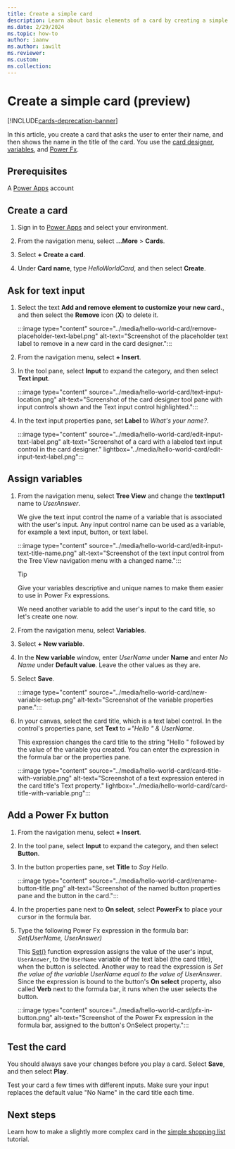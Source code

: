 ```yaml
---
title: Create a simple card
description: Learn about basic elements of a card by creating a simple "Hello World" card
ms.date: 2/29/2024
ms.topic: how-to
author: iaanw
ms.author: iawilt
ms.reviewer: 
ms.custom: 
ms.collection: 
---
```


# Create a simple card (preview)

[!INCLUDE[cards-deprecation-banner](~/includes/cards-deprecation-notice.md)]

In this article, you create a card that asks the user to enter their name, and then shows the name in the title of the card. You use the [card designer](../make-a-card/designer-overview.md), [variables](../make-a-card/variables/variables.md), and [Power Fx](../make-a-card/power-fx/intro-to-pfx.md).

## Prerequisites

A [Power Apps](https://powerapps.microsoft.com/) account

## Create a card

1. Sign in to [Power Apps](https://make.powerapps.com) and select your environment.

1. From the navigation menu, select **...More** > **Cards**.

1. Select **+ Create a card**.

1. Under **Card name**, type *HelloWorldCard*, and then select **Create**.

## Ask for text input

1. Select the text **Add and remove element to customize your new card.**, and then select the **Remove** icon (**X**) to delete it.

   :::image type="content" source="../media/hello-world-card/remove-placeholder-text-label.png" alt-text="Screenshot of the placeholder text label to remove in a new card in the card designer.":::

1. From the navigation menu, select **+ Insert**.
1. In the tool pane, select **Input** to expand the category, and then select **Text input**.

   :::image type="content" source="../media/hello-world-card/text-input-location.png" alt-text="Screenshot of the card designer tool pane with input controls shown and the Text input control highlighted.":::

1. In the text input properties pane, set **Label** to *What's your name?*.

   :::image type="content" source="../media/hello-world-card/edit-input-text-label.png" alt-text="Screenshot of a card with a labeled text input control in the card designer." lightbox="../media/hello-world-card/edit-input-text-label.png":::

## Assign variables

1. From the navigation menu, select **Tree View** and change the **textInput1** name to *UserAnswer*.

    We give the text input control the name of a variable that is associated with the user's input. Any input control name can be used as a variable, for example a text input, button, or text label.

   :::image type="content" source="../media/hello-world-card/edit-input-text-title-name.png" alt-text="Screenshot of the text input control from the Tree View navigation menu with a changed name.":::

   > [!TIP]
   > Give your variables descriptive and unique names to make them easier to use in Power Fx expressions.

   We need another variable to add the user's input to the card title, so let's create one now.

1. From the navigation menu, select **Variables**.
1. Select **+ New variable**.
1. In the **New variable** window, enter *UserName* under **Name** and enter *No Name* under **Default value**. Leave the other values as they are.
1. Select **Save**.

   :::image type="content" source="../media/hello-world-card/new-variable-setup.png" alt-text="Screenshot of the variable properties pane.":::

1. In your canvas, select the card title, which is a text label control. In the control's properties pane, set **Text** to *="Hello " & UserName*.

   This expression changes the card title to the string "Hello " followed by the value of the variable you created. You can enter the expression in the formula bar or the properties pane.

    :::image type="content" source="../media/hello-world-card/card-title-with-variable.png" alt-text="Screenshot of a text expression entered in the card title's Text property." lightbox="../media/hello-world-card/card-title-with-variable.png":::

## Add a Power Fx button

1. From the navigation menu, select **+ Insert**.
1. In the tool pane, select **Input** to expand the category, and then select **Button**.
1. In the button properties pane, set **Title** to *Say Hello*.

   :::image type="content" source="../media/hello-world-card/rename-button-title.png" alt-text="Screenshot of the named button properties pane and the button in the card.":::

1. In the properties pane next to **On select**, select **PowerFx** to place your cursor in the formula bar.
1. Type the following Power Fx expression in the formula bar: *Set(UserName, UserAnswer)*

   This [Set()](/power-platform/power-fx/reference/function-set) function expression assigns the value of the user's input, `UserAnswer`, to the `UserName` variable of the text label (the card title), when the button is selected. Another way to read the expression is _Set the value of the variable UserName equal to the value of UserAnswer_. Since the expression is bound to the button's **On select** property, also called **Verb** next to the formula bar, it runs when the user selects the button.

   :::image type="content" source="../media/hello-world-card/pfx-in-button.png" alt-text="Screenshot of the Power Fx expression in the formula bar, assigned to the button's OnSelect property.":::

## Test the card

You should always save your changes before you play a card. Select **Save**, and then select **Play**.

Test your card a few times with different inputs. Make sure your input replaces the default value "No Name" in the card title each time.

## Next steps

Learn how to make a slightly more complex card in the [simple shopping list](simple-shopping-list.md) tutorial.
